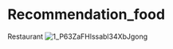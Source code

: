 # Recommendation_food
Restaurant
![1_P63ZaFHlssabl34XbJgong](https://user-images.githubusercontent.com/75934644/126056895-c6573e29-8b6b-43fa-a434-468fa8dcf9ca.jpeg)
